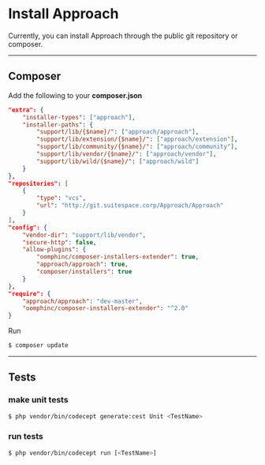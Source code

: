 # Install Approach
Currently, you can install Approach through the public git repository or composer. 

---
## Composer
Add the following to your **composer.json**
```json
"extra": {
    "installer-types": ["approach"],
    "installer-paths": {
        "support/lib/{$name}/": ["approach/approach"],
        "support/lib/extension/{$name}/": ["approach/extension"],
        "support/lib/community/{$name}/": ["approach/community"],
        "support/lib/vendor/{$name}/": ["approach/vendor"],
        "support/lib/wild/{$name}/": ["approach/wild"]
    }
},
"repositories": [
    {
        "type": "vcs",
        "url": "http://git.suitespace.corp/Approach/Approach"
    }
],
"config": {
    "vendor-dir": "support/lib/vendor",
    "secure-http": false,
    "allow-plugins": {
        "oomphinc/composer-installers-extender": true,
        "approach/approach": true,
        "composer/installers": true
    }
},
"require": {
    "approach/approach": "dev-master",
    "oomphinc/composer-installers-extender": "^2.0"
}
```

Run
```bash
$ composer update
```
---

## Tests

### make unit tests
```bash
$ php vendor/bin/codecept generate:cest Unit <TestName>
```

### run tests
```bash
$ php vendor/bin/codecept run [<TestName>]
```